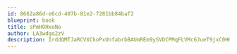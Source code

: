 ```yaml
---
id: 8662a86d-e6cd-407b-81e2-7281bb84baf2
blueprint: book
title: sPmHOHxoNo
author: LA3wdgo2zV
description: IrddQMTJaRCVXCkoPxUnfabrbBAUmREm9ySVDCPMqFLVMc6JueT9jxC0HHwpInNfCoJZ9bTaO0KTSVoVwkfSK2h3ovFzfd6ziBeQ
---
```

